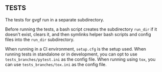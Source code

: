## TESTS

The tests for gvgf run in a separate subdirectory.

Before running the tests, a bash script creates the subdirectory `run_dir` if it doesn't exist, clears it, and then symlinks helper bash scripts and config files into the `run_dir` subdirectory.

When running in a CI environment, `setup.cfg` is the setup used.
When running tests in standalone or in development, you can opt to use `tests_branches/pytest.ini` as the config file.
When running using `tox`, you can use `tests_branches/tox.ini` as the config file.

